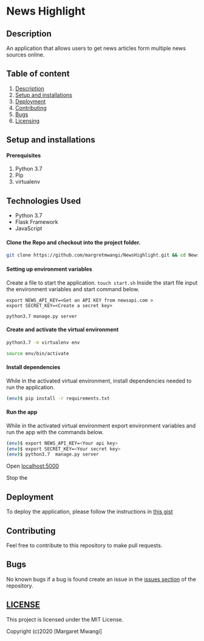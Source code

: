 # News Highlight

## Description
An application that allows users to get news articles form multiple news sources online.

## Table of content
1. [Description](#description)
2. [Setup and installations](#setup-and-installations)
3. [Deployment](#deployment)
4. [Contributing](#contributing)
5. [Bugs](#bugs)
6. [Licensing](#license)


## Setup and installations

#### Prerequisites
1. Python 3.7
2. Pip
3. virtualenv


## Technologies Used
* Python 3.7
* Flask Framework
* JavaScript

#### Clone the Repo and checkout into the project folder.
```bash
git clone https://github.com/margretmwangi/NewsHighlight.git && cd NewsHighlight
```

#### Setting up environment variables
Create a file to start the application. `touch start.sh` 
Inside the start file  input the environment variables and start command below.
```
export NEWS_API_KEY=<Get an API KEY from newsapi.com >
export SECRET_KEY=<Create a secret key>

python3.7 manage.py server

```

#### Create and activate the virtual environment
```bash
python3.7 -m virtualenv env
```

```bash
source env/bin/activate
```

#### Install dependencies
While in the activated virtual environment, install dependencies needed to run the application.
```bash
(env)$ pip install -r requirements.txt
```

#### Run the app
While in the activated virtual environment export environment variables and run the app with the commands below.

```bash
(env)$ export NEWS_API_KEY=<Your api key>
(env)$ export SECRET_KEY=<Your secret key>
(env)$ python3.7  manage.py server
```
Open [localhost:5000](http://127.0.0.1:5000/)

Stop the 

## Deployment
To deploy the application, please follow the instructions in [this gist](https://gist.github.com/newtonkiragu/42f2500e56d9c2375a087233587eddd0)

## Contributing
Feel free to contribute to this repository to make pull requests.

## Bugs
No known bugs if a bug is found create an issue in the [issues section](https://github.com/margretmwangi/NewsHighlight/issues) of the repository.

## [LICENSE](LICENSE)
This project is licensed under the MIT License.

Copyright (c)2020 [Margaret Mwangi]
